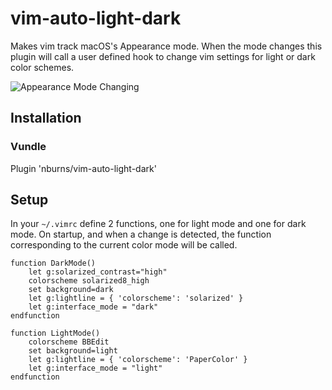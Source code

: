 # vim-auto-light-dark

Makes vim track macOS's Appearance mode. When the mode changes this plugin will
call a user defined hook to change vim settings for light or dark color schemes.



<img src="https://github.com/nburns/vim-auto-light-dark/wiki/images/change.gif" alt="Appearance Mode Changing"/>

## Installation

### Vundle
Plugin 'nburns/vim-auto-light-dark'

## Setup
In your `~/.vimrc` define 2 functions, one for light mode and one for dark mode.
On startup, and when a change is detected, the function corresponding to the
current color mode will be called.

```vim
function DarkMode()
    let g:solarized_contrast="high"
    colorscheme solarized8_high
    set background=dark
    let g:lightline = { 'colorscheme': 'solarized' }
    let g:interface_mode = "dark"
endfunction

function LightMode()
    colorscheme BBEdit
    set background=light
    let g:lightline = { 'colorscheme': 'PaperColor' }
    let g:interface_mode = "light"
endfunction
```

